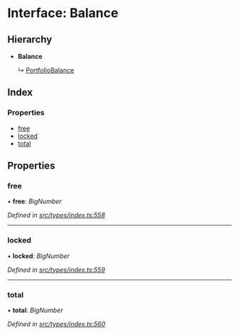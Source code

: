 # Interface: Balance

## Hierarchy

* **Balance**

  ↳ [PortfolioBalance](portfoliobalance.md)

## Index

### Properties

* [free](balance.md#free)
* [locked](balance.md#locked)
* [total](balance.md#total)

## Properties

###  free

• **free**: *BigNumber*

*Defined in [src/types/index.ts:558](https://github.com/PolymathNetwork/polymesh-sdk/blob/7362b318/src/types/index.ts#L558)*

___

###  locked

• **locked**: *BigNumber*

*Defined in [src/types/index.ts:559](https://github.com/PolymathNetwork/polymesh-sdk/blob/7362b318/src/types/index.ts#L559)*

___

###  total

• **total**: *BigNumber*

*Defined in [src/types/index.ts:560](https://github.com/PolymathNetwork/polymesh-sdk/blob/7362b318/src/types/index.ts#L560)*
